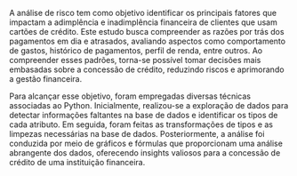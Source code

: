 A análise de risco tem como objetivo identificar os principais fatores que impactam a adimplência e inadimplência financeira de clientes que usam cartões de crédito. Este estudo busca compreender as razões por trás dos pagamentos em dia e atrasados, avaliando aspectos como comportamento de gastos, histórico de pagamentos, perfil de renda, entre outros. Ao compreender esses padrões, torna-se possível tomar decisões mais embasadas sobre a concessão de crédito, reduzindo riscos e aprimorando a gestão financeira.

Para alcançar esse objetivo, foram empregadas diversas técnicas associadas ao Python. Inicialmente, realizou-se a exploração de dados para detectar informações faltantes na base de dados e identificar os tipos de cada atributo. Em seguida, foram feitas as transformações de tipos e as limpezas necessárias na base de dados. Posteriormente, a análise foi conduzida por meio de gráficos e fórmulas que proporcionam uma análise abrangente dos dados, oferecendo insights valiosos para a concessão de crédito de uma instituição financeira.
